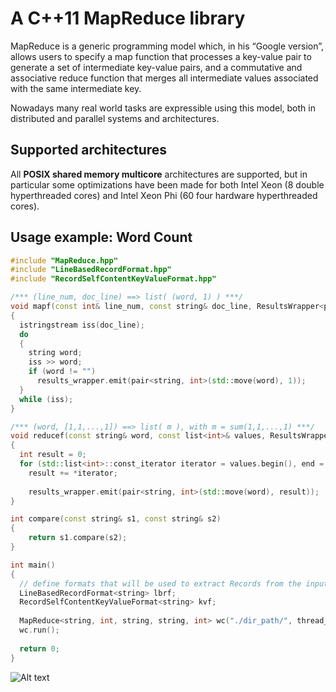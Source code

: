 # A C++11 MapReduce library

MapReduce is a generic programming model which, in his “Google version”, allows users to specify a map function that processes a key-value pair to generate a set of intermediate key-value pairs, and a commutative and associative reduce function that merges all intermediate values associated with the same intermediate key.

Nowadays many real world tasks are expressible using this model, both in distributed and parallel systems and architectures.

## Supported architectures

All **POSIX shared memory multicore** architectures are supported, but in particular some optimizations have been made for both Intel Xeon (8 double hyperthreaded cores) and Intel Xeon Phi (60 four hardware hyperthreaded cores).

## Usage example: Word Count

```c++
#include "MapReduce.hpp"
#include "LineBasedRecordFormat.hpp"
#include "RecordSelfContentKeyValueFormat.hpp"

/*** (line_num, doc_line) ==> list( (word, 1) ) ***/
void mapf(const int& line_num, const string& doc_line, ResultsWrapper<pair<string, int>>& results_wrapper)
{
  istringstream iss(doc_line);
  do
  {
    string word;
    iss >> word;
    if (word != "")
      results_wrapper.emit(pair<string, int>(std::move(word), 1));
  } 
  while (iss);
}

/*** (word, [1,1,...,1]) ==> list( m ), with m = sum(1,1,...,1) ***/
void reducef(const string& word, const list<int>& values, ResultsWrapper<pair<string, int>>& results_wrapper)
{
  int result = 0;
  for (std::list<int>::const_iterator iterator = values.begin(), end = values.end(); iterator != end; ++iterator)
    result += *iterator;
	
	results_wrapper.emit(pair<string, int>(std::move(word), result));
}

int compare(const string& s1, const string& s2)
{
    return s1.compare(s2);
}

int main()
{
  // define formats that will be used to extract Records from the input file and initial (key, value) from each Record
  LineBasedRecordFormat<string> lbrf;
  RecordSelfContentKeyValueFormat<string> kvf;
    
  MapReduce<string, int, string, string, int> wc("./dir_path/", thread_num, &lbrf, &kvf, compare, mapf, reducef);
  wc.run();
  
  return 0;
}
```
![Alt text](https://onedrive.live.com/redir?resid=4C74D5215AC11055!19821&authkey=!AC2QIVuAorNhFxg&v=3&ithint=photo%2cpng)
